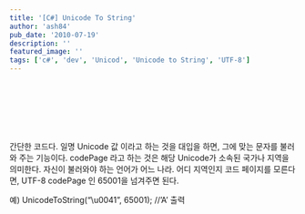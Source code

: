 ```yaml
---
title: '[C#] Unicode To String'
author: 'ash84'
pub_date: '2010-07-19'
description: ''
featured_image: ''
tags: ['c#', 'dev', 'Unicod', 'Unicode to String', 'UTF-8']
---
```


<script async src="//pagead2.googlesyndication.com/pagead/js/adsbygoogle.js"></script>
<!-- 페이지내_긴_배너 -->
<ins class="adsbygoogle"
     style="display:inline-block;width:728px;height:90px"
     data-ad-client="ca-pub-8699046198561974"
     data-ad-slot="5480877276"></ins>
<script>
(adsbygoogle = window.adsbygoogle || []).push({});
</script>

간단한 코드다. 일명 Unicode 값 이라고 하는 것을 대입을 하면, 그에 맞는 문자를 불러와 주는 기능이다. codePage 라고 하는 것은 해당 Unicode가 소속된 국가나 지역을 의미한다. 자신이 불러와야 하는 언어가 어느 나라. 어디 지역인지 코드 페이지를 모른다면, UTF-8 codePage 인 65001을 넘겨주면 된다. 

예) UnicodeToString(“\u0041”, 65001); //’A’ 출력 
<script src="https://gist.github.com/3263969.js"></script>



